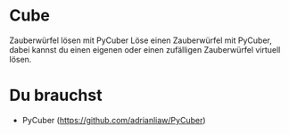 # Cube
Zauberwürfel lösen mit PyCuber
Löse einen Zauberwürfel mit PyCuber, dabei kannst du einen eigenen oder einen zufälligen Zauberwürfel virtuell lösen.

# Du brauchst
- PyCuber (https://github.com/adrianliaw/PyCuber)
